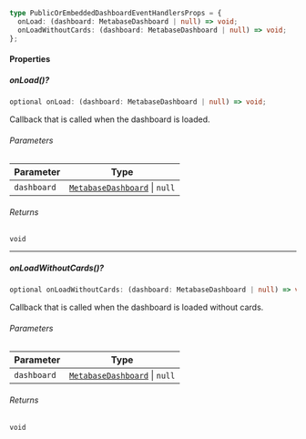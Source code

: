 ```ts
type PublicOrEmbeddedDashboardEventHandlersProps = {
  onLoad: (dashboard: MetabaseDashboard | null) => void;
  onLoadWithoutCards: (dashboard: MetabaseDashboard | null) => void;
};
```

#### Properties

##### onLoad()?

```ts
optional onLoad: (dashboard: MetabaseDashboard | null) => void;
```

Callback that is called when the dashboard is loaded.

###### Parameters

| Parameter   | Type                                                                      |
| ----------- | ------------------------------------------------------------------------- |
| `dashboard` | [`MetabaseDashboard`](./generated/html/../MetabaseDashboard.md) \| `null` |

###### Returns

`void`

***

##### onLoadWithoutCards()?

```ts
optional onLoadWithoutCards: (dashboard: MetabaseDashboard | null) => void;
```

Callback that is called when the dashboard is loaded without cards.

###### Parameters

| Parameter   | Type                                                                      |
| ----------- | ------------------------------------------------------------------------- |
| `dashboard` | [`MetabaseDashboard`](./generated/html/../MetabaseDashboard.md) \| `null` |

###### Returns

`void`

